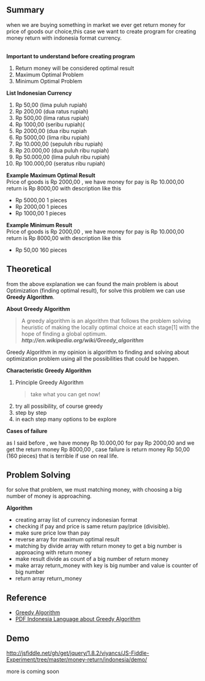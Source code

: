 Summary
-----------
when we are buying something in market we ever get return money for price of goods our choice,this case we want to create program for
creating money return with indonesia format currency.

<br/>
<b>Important to understand before creating program </b>
<ol>
<li> Return money will be considered optimal result </li>
<li> Maximum Optimal Problem</li>
<li> Minimum Optimal Problem</li>
</ol>

<b>List Indonesian Currency </b>
<ol>
<li>Rp 50,00 (lima puluh rupiah)</li>
<li>Rp 200,00 (dua ratus rupiah)</li>
<li>Rp 500,00 (lima ratus rupiah)</li>
<li>Rp 1000,00 (seribu rupiah)(</li>
<li>Rp 2000,00 (dua ribu rupiah</li>
<li>Rp 5000,00 (lima ribu rupiah)</li>
<li>Rp 10.000,00 (sepuluh ribu rupiah)</li>
<li>Rp 20.000,00 (dua puluh ribu rupiah)</li>
<li>Rp 50.000,00 (lima puluh ribu rupiah)</li>
<li>Rp 100.000,00 (seratus ribu rupiah)</li>
</ol>

<b>Example Maximum Optimal Result</b><br>
Price of goods is Rp 2000,00 , we have money for pay is Rp 10.000,00  return is Rp 8000,00 with description like this
<ul>
<li>Rp 5000,00 1 pieces</li>
<li>Rp 2000,00 1 pieces</li>
<li>Rp 1000,00 1 pieces</li>
</ul>

<b>Example Minimum Result </b> <br/>
Price of goods is Rp 2000,00 , we have money for pay is Rp 10.000,00  return is Rp 8000,00 with description like this
<ul>
<li>Rp 50,00 160 pieces</li>
</ul>

Theoretical
------------
from the above explanation we can found the main problem is about Optimization (finding optimal result), for solve this problem we can use
<b>Greedy Algorithm</b>.

<b>About Greedy Algorithm</b>
<blockquote>A greedy algorithm is an algorithm that follows the problem solving heuristic of making the locally optimal choice at each stage[1] with the hope of finding a global optimum. <em><b>http://en.wikipedia.org/wiki/Greedy_algorithm</b></em></blockquote>
Greedy Algorithm in my opinion is algorithm to finding and solving about optimization problem using all the possibilities that could be happen.

<b>Characteristic Greedy Algorithm </b>
<ol>
<li>Principle Greedy Algorithm <blockquote>take what you can get now!</blockquote></li>
<li>try all possibility, of course greedy</li>
<li>step by step</li>
<li>in each step many options to be explore</li>
</ol>

<b>Cases of failure</b>

as I said before , we have money Rp 10.000,00 for pay Rp 2000,00 and we get the return money Rp 8000,00 , case failure is return money Rp 50,00 (160 pieces)
that is terrible if use on real life.

Problem Solving
----------------
for solve that problem, we must matching money, with choosing a big number of money is approaching.

<b>Algorithm</b>

<ul>
<li> creating array list of currency indonesian format</li>
<li> checking if pay and price is same return pay/price (divisible).</li>
<li> make sure price low than pay </li>
<li> reverse array for maximum optimal result </li>
<li> matching by divide array with return money  to get a big number is approacing with return money </li>
<li> make result divide as count of a big number of return money </li>
<li> make array return_money with key is big number and value is counter of big number </li>
<li> return array return_money </li>
</ul>


Reference
-----------
<ul>
<li><a href="http://en.wikipedia.org/wiki/Greedy_algorithm"> Greedy Algorithm </a></li>
<li><a href="http://www.ittelkom.ac.id/staf/zka/Materi%20Desain%20Analisis%20Algoritma/M09Algoritma%20Greedy.pdf"> PDF Indonesia Language about Greedy Algorithm </a>
</li>
</ul>

Demo
-----------
http://jsfiddle.net/gh/get/jquery/1.8.2/viyancs/JS-Fiddle-Experiment/tree/master/money-return/indonesia/demo/

more is coming soon